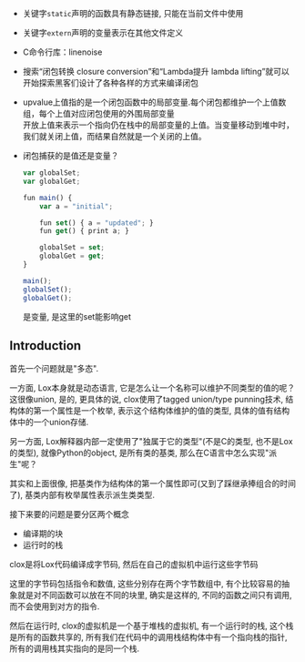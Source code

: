 + 关键字`static`声明的函数具有静态链接, 只能在当前文件中使用
+ 关键字`extern`声明的变量表示在其他文件定义

+ C命令行库：linenoise
+ 搜索“闭包转换 closure conversion”和“Lambda提升 lambda lifting”就可以开始探索黑客们设计了各种各样的方式来编译闭包
+ upvalue上值指的是一个闭包函数中的局部变量.每个闭包都维护一个上值数组，每个上值对应闭包使用的外围局部变量  
    开放上值来表示一个指向仍在栈中的局部变量的上值。当变量移动到堆中时，我们就关闭上值，而结果自然就是一个关闭的上值。

+ 闭包捕获的是值还是变量？  
    ```js
    var globalSet;
    var globalGet;

    fun main() {
        var a = "initial";

        fun set() { a = "updated"; }
        fun get() { print a; }

        globalSet = set;
        globalGet = get;
    }

    main();
    globalSet();
    globalGet();
    ```
    
    是变量, 是这里的set能影响get

## Introduction

首先一个问题就是"多态".

一方面, Lox本身就是动态语言, 它是怎么让一个名称可以维护不同类型的值的呢？这很像union, 是的, 更具体的说, clox使用了tagged union/type punning技术, 结构体的第一个属性是一个枚举, 表示这个结构体维护的值的类型, 具体的值有结构体中的一个union存储.

另一方面, Lox解释器内部一定使用了"独属于它的类型"(不是C的类型, 也不是Lox的类型), 就像Python的object, 是所有类的基类, 那么在C语言中怎么实现"派生"呢？

其实和上面很像, 把基类作为结构体的第一个属性即可(又到了踩继承捧组合的时间了), 基类内部有枚举属性表示派生类类型.

接下来要的问题是要分区两个概念
+ 编译期的块
+ 运行时的栈

clox是将Lox代码编译成字节码, 然后在自己的虚拟机中运行这些字节码

这里的字节码包括指令和数值, 这些分别存在两个字节数组中, 有个比较容易的抽象就是对不同函数可以放在不同的块里, 确实是这样的, 不同的函数之间只有调用, 而不会使用到对方的指令.

然后在运行时, clox的虚拟机是一个基于堆栈的虚拟机, 有一个运行时的栈, 这个栈是所有的函数共享的, 所有我们在代码中的调用栈结构体中有一个指向栈的指针, 所有的调用栈其实指向的是同一个栈.

